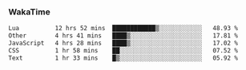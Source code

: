 ### WakaTime

<!--START_SECTION:waka-->

```txt
Lua          12 hrs 52 mins  ████████████▒░░░░░░░░░░░░   48.93 %
Other        4 hrs 41 mins   ████▒░░░░░░░░░░░░░░░░░░░░   17.81 %
JavaScript   4 hrs 28 mins   ████▒░░░░░░░░░░░░░░░░░░░░   17.02 %
CSS          1 hr 58 mins    ██░░░░░░░░░░░░░░░░░░░░░░░   07.52 %
Text         1 hr 33 mins    █▒░░░░░░░░░░░░░░░░░░░░░░░   05.92 %
```

<!--END_SECTION:waka-->

